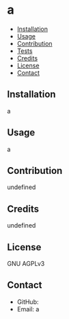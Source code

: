 # a

  * [Installation](#installation)
  * [Usage](#usage)
  * [Contribution](#contribution)
  * [Tests](#tests)
  * [Credits](#credits)
  * [License](#license)
  * [Contact](#contact)
  
  ## Installation
  a
  
  ## Usage
  a
  
  ## Contribution
  undefined
  
  ## Credits
  undefined
  
  ## License
  GNU AGPLv3
  
  ## Contact
  * GitHub: 
  * Email: a
  
